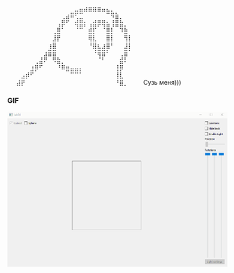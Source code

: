 ⠀⠀⠀⠀⠀⠀⠀⠀⠀⠀⠀⠀⠀⠀⠀⣀⣤⣴⣶⣶⣶⣤⣄⡀⠀⠀
⠀⠀⠀⠀⠀⠀⠀⠀⠀⠀⠀⠀⢀⣴⠿⢋⣉⠀⠀⠀⠀⠀⠉⠻⣷⡀
⠀⠀⠀⠀⠀⠀⠀⠀⠀⠀⠀⢠⡿⠋⠀⢾⣿⡆⢠⣾⡿⢿⣦⢸⣿⣷⡀
⠀⠀⠀⠀⠀⠀⠀⠀⠀⠀⢀⣿⠁⠀⠀⠈⠉⠀⣾⡏⠀⠈⣿⡇⠀⠹⣷
⠀⠀⠀⠀⠀⠀⠀⠀⠀⠀⣸⡟⠀⠀⠀⠀⠀⠀⢿⣇⠀⠀⣿⡇⠀⠀⢻⡇⠀⠀
⠀⠀⠀⠀⠀⠀⠀⠀⠀⢰⣿⠀⠀⠀⠀⠀⠀⠀⠘⣿⣆⣰⣿⠃⠀⠀⣸⡇⠀⠀
⠀⠀⠀⠀⠀⠀⠀⠀⣰⣿⣿⠀⠀⠀⠀⠀⠀⠀⠀⠘⢿⣿⠃⠀⠀⢀⣿⠁⠀⠀
⠀⠀⠀⠀⠀⠀⢀⣼⠟⠀⠻⣷⡀⠀⠀⠀⠀⠀⠀⠀⠈⠃⠀⠀⠀⣾⠇⠀⠀⠀
⠀⠀⠀⠀⠀⣰⡿⠋⠀⠀⠀⠘⠿⣶⣤⣤⡄⠀⠀⠀⠀⠀⠀⠀⢸⡿⠀⠀⠀⠀
⠀⠀⠀⣠⡾⠋⠀⠀⠀⠀⠀⠀⠀⠀⠉⠉⠁⠀⠀⠀⠀⠀⠀⠀⢸⣇⠀⠀⠀⠀
⠀⠀⣼⡟⠀⠀⠀⠀⠀⠀⠀⠀⠀⠀⠀⠀⠀⠀⠀⠀⠀⠀⠀⠀⠘⣿⡀⠀⠀⠀
Сузь меня)))
### GIF

![](lab4.gif)
